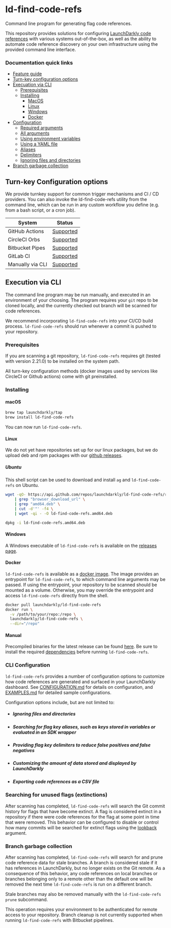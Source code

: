 # ld-find-code-refs

Command line program for generating flag code references.

This repository provides solutions for configuring [LaunchDarkly code references](https://docs.launchdarkly.com/v2.0/docs/git-code-references) with various systems out-of-the-box, as well as the ability to automate code reference discovery on your own infrastructure using the provided command line interface.

### Documentation quick links

- [Feature guide](https://docs.launchdarkly.com/docs/git-code-references)
- [Turn-key configuration options](#turn-key-configuration-options)
- [Execuation via CLI](#execution-via-cli)
  - [Prerequisites](#prerequisites)
  - [Installing](#installing)
    - [MacOS](#macOS)
    - [Linux](#linux)
    - [Windows](#windows)
    - [Docker](#docker)
- [Configuration](#cli-configuration)
  - [Required arguments](docs/CONFIGURATION.md#required-arguments)
  - [All arguments](docs/CONFIGURATION.md#command-line)
  - [Using environment variables](docs/CONFIGURATION.md#environment-variables)
  - [Using a YAML file](docs/CONFIGURATION.md#YAML)
  - [Aliases](docs/ALIASES.md)
  - [Delimiters](docs/CONFIGURATION.md#delimiters)
  - [Ignoring files and directories](docs/CONFIGURATION.md#ignoring-files-and-directories)
- [Branch garbage collection](#branch-garbage-collection)

## Turn-key Configuration options

We provide turnkey support for common trigger mechanisms and CI / CD providers. You can also invoke the ld-find-code-refs utility from the command line, which can be run in any custom workflow you define (e.g. from a bash script, or a cron job).

| System           | Status                                                                                |
| ---------------- | ------------------------------------------------------------------------------------- |
| GitHub Actions   | [Supported](https://docs.launchdarkly.com/v2.0/docs/github-actions)                   |
| CircleCI Orbs    | [Supported](https://docs.launchdarkly.com/v2.0/docs/circleci-orbs)                    |
| Bitbucket Pipes  | [Supported](https://docs.launchdarkly.com/v2.0/docs/bitbucket-pipes-coderefs)         |
| GitLab CI        | [Supported](https://docs.launchdarkly.com/integrations/git-code-references/gitlab-ci) |
| Manually via CLI | [Supported](https://docs.launchdarkly.com/v2.0/docs/custom-configuration-via-cli)     |

## Execution via CLI

The command line program may be run manually, and executed in an environment of your choosing. The program requires your `git` repo to be cloned locally, and the currently checked out branch will be scanned for code references.

We recommend incorporating `ld-find-code-refs` into your CI/CD build process. `ld-find-code-refs` should run whenever a commit is pushed to your repository.

### Prerequisites

If you are scanning a git repository, `ld-find-code-refs` requires git (tested with version 2.21.0) to be installed on the system path.

All turn-key configuration methods (docker images used by services like CircleCI or Github actions) come with git preinstalled.

### Installing

#### macOS

```bash
brew tap launchdarkly/tap
brew install ld-find-code-refs
```

You can now run `ld-find-code-refs`.

#### Linux

We do not yet have repositories set up for our linux packages, but we do upload deb and rpm packages with our [github releases](https://github.com/launchdarkly/ld-find-code-refs/releases/latest).

##### Ubuntu

This shell script can be used to download and install `ag` and `ld-find-code-refs` on Ubuntu.

```bash
wget -qO- https://api.github.com/repos/launchdarkly/ld-find-code-refs/releases/latest \
	| grep "browser_download_url" \
	| grep "amd64.deb" \
	| cut -d'"' -f4 \
	| wget -qi - -O ld-find-code-refs.amd64.deb

dpkg -i ld-find-code-refs.amd64.deb
```

#### Windows

A Windows executable of `ld-find-code-refs` is available on the [releases page](https://github.com/launchdarkly/ld-find-code-refs/releases/latest). 

#### Docker

`ld-find-code-refs` is available as a [docker image](https://hub.docker.com/r/launchdarkly/ld-find-code-refs). The image provides an entrypoint for `ld-find-code-refs`, to which command line arguments may be passed. If using the entrypoint, your repository to be scanned should be mounted as a volume. Otherwise, you may override the entrypoint and access `ld-find-code-refs` directly from the shell.

```bash
docker pull launchdarkly/ld-find-code-refs
docker run \
  -v /path/to/your/repo:/repo \
  launchdarkly/ld-find-code-refs \
  --dir="/repo"
```

#### Manual

Precompiled binaries for the latest release can be found [here](https://github.com/launchdarkly/ld-find-code-refs/releases/latest). Be sure to install the required [dependencies](#prerequisities) before running `ld-find-code-refs`.

### CLI Configuration

`ld-find-code-refs` provides a number of configuration options to customize how code references are generated and surfaced in your LaunchDarkly dashboard. See [CONFIGURATION.md](docs/CONFIGURATION.md) for details on configuration, and [EXAMPLES.md](docs/EXAMPLES.md) for detailed sample configurations.

Configuration options include, but are not limited to:

<!-- Headers are used here to maintain historic section links -->
- ##### Ignoring files and directories
- ##### Searching for flag key aliases, such as keys stored in variables or evaluated in an SDK wrapper
- ##### Providing flag key delimiters to reduce false positives and false negatives
- ##### Customizing the amount of data stored and displayed by LaunchDarkly
- ##### Exporting code references as a CSV file

### Searching for unused flags (extinctions)

After scanning has completed, `ld-find-code-refs` will search the Git commit history for flags that have become extinct. A flag is considered extinct in a repository if there were code references for the flag at some point in time that were removed. This behavior can be configured to disable or control how many commits will be searched for extinct flags using the [lookback](docs/CONFIGURATION.md#command-line) argument.

### Branch garbage collection

After scanning has completed, `ld-find-code-refs` will search for and prune code reference data for stale branches. A branch is considered stale if it has references in LaunchDarkly, but no longer exists on the Git remote. As a consequence of this behavior, any code references on local branches or branches belonging only to a remote other than the default one will be removed the next time `ld-find-code-refs` is run on a different branch.

Stale branches may also be removed manually with the `ld-find-code-refs prune` subcommand.

This operation requires your environment to be authenticated for remote access to your repository. Branch cleanup is not currently supported when running `ld-find-code-refs` with Bitbucket pipelines.

